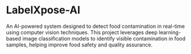 # LabelXpose-AI
An AI-powered system designed to detect food contamination in real-time using computer vision techniques. This project leverages deep learning-based image classification models to identify visible contamination in food samples, helping improve food safety and quality assurance.

